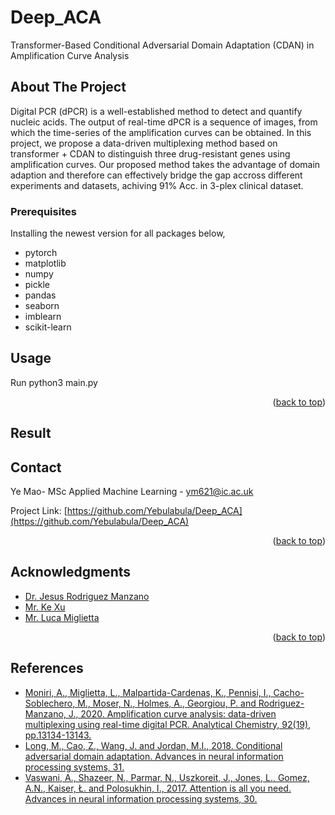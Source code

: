 # Deep_ACA
Transformer-Based Conditional Adversarial Domain Adaptation (CDAN) in Amplification Curve Analysis




<!-- ABOUT THE PROJECT -->
## About The Project
Digital PCR (dPCR) is a well-established method to detect and quantify nucleic acids. The output of real-time dPCR is a sequence of images, from which the time-series of the amplification curves can be obtained. In this project, we propose a data-driven multiplexing method based on transformer + CDAN to distinguish three drug-resistant genes using amplification curves. Our proposed method takes the advantage of domain adaption and therefore can effectively bridge the gap accross different experiments and datasets, achiving 91% Acc. in 3-plex clinical dataset.



<!-- GETTING STARTED -->
### Prerequisites
Installing the newest version for all packages below,
- pytorch
- matplotlib
- numpy
- pickle
- pandas
- seaborn
- imblearn
- scikit-learn

<!-- USAGE EXAMPLES -->
## Usage
Run python3 main.py <p align="right">(<a href="#top">back to top</a>)</p>

## Result

<!-- CONTACT -->
## Contact

Ye Mao- MSc Applied Machine Learning - ym621@ic.ac.uk

Project Link: [https://github.com/Yebulabula/Deep_ACA](https://github.com/Yebulabula/Deep_ACA)

<p align="right">(<a href="#top">back to top</a>)</p>



<!-- ACKNOWLEDGMENTS -->
## Acknowledgments

* [Dr. Jesus Rodriguez Manzano](https://www.imperial.ac.uk/people/j.rodriguez-manzano)
* [Mr. Ke Xu]()
* [Mr. Luca Miglietta](https://www.imperial.ac.uk/people/l.miglietta)


<p align="right">(<a href="#top">back to top</a>)</p>

## References
- [Moniri, A., Miglietta, L., Malpartida-Cardenas, K., Pennisi, I., Cacho-Soblechero, M., Moser, N., Holmes, A., Georgiou, P. and Rodriguez-Manzano, J., 2020. Amplification curve analysis: data-driven multiplexing using real-time digital PCR. Analytical Chemistry, 92(19), pp.13134-13143.](https://pubs.acs.org/doi/full/10.1021/acs.analchem.0c02253)
- [Long, M., Cao, Z., Wang, J. and Jordan, M.I., 2018. Conditional adversarial domain adaptation. Advances in neural information processing systems, 31.](https://proceedings.neurips.cc/paper/2018/hash/ab88b15733f543179858600245108dd8-Abstract.html)
- [Vaswani, A., Shazeer, N., Parmar, N., Uszkoreit, J., Jones, L., Gomez, A.N., Kaiser, Ł. and Polosukhin, I., 2017. Attention is all you need. Advances in neural information processing systems, 30.](https://proceedings.neurips.cc/paper/2017/hash/3f5ee243547dee91fbd053c1c4a845aa-Abstract.html)


